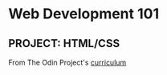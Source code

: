# Web Development 101
## PROJECT: HTML/CSS

From The Odin Project's [curriculum](http://www.theodinproject.com/courses/web-development-101/lessons/html-css)